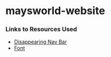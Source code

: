 # maysworld-website

### Links to Resources Used
* [Disappearing Nav Bar](https://codepen.io/davidcochran/pen/Dihnl)
* [Font](https://fonts.google.com/specimen/Nanum+Gothic+Coding?preview.text=May%27s+World+Online&preview.text_type=custom&sidebar.open=true&selection.family=Nanum+Gothic+Coding#pairings)



